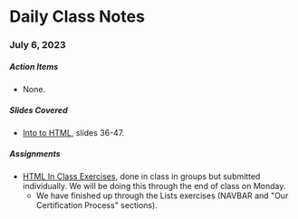 # Daily Class Notes

### July 6, 2023

##### Action Items

- None.

##### Slides Covered

- [Into to HTML](https://www.canva.com/design/DAFloBTAiWE/VvNgsHnApTDW_G4oqh4LJQ/edit), slides 36-47.

##### Assignments

- [HTML In Class Exercises](https://github.com/AnnieCannons/html-in-class-exercises), done in class in groups but submitted individually. We will be doing this through the end of class on Monday.
  - We have finished up through the Lists exercises (NAVBAR and "Our Certification Process" sections).
